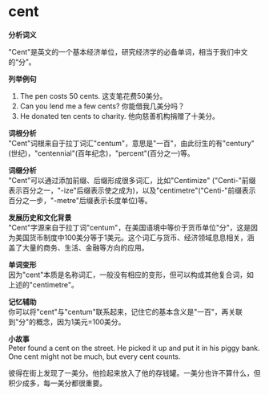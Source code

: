 # cent

**分析词义**

  

"Cent"是英文的一个基本经济单位，研究经济学的必备单词，相当于我们中文的“分”。

  

**列举例句**

  

1.  The pen costs 50 cents. 这支笔花费50美分。
2.  Can you lend me a few cents? 你能借我几美分吗？
3.  He donated ten cents to charity. 他向慈善机构捐赠了十美分。

  

**词根分析**  
"Cent"词根来自于拉丁词汇"centum"，意思是"一百"，由此衍生的有"century"(世纪)，"centennial"(百年纪念)，"percent"(百分之一)等。

  

**词缀分析**  
"Cent"可以通过添加前缀、后缀形成很多词汇，比如"Centimize" ("Centi-"前缀表示百分之一，"-ize"后缀表示使之成为)，以及"centimetre"("Centi-"前缀表示百分之一步，"-metre"后缀表示长度单位)等。

  

**发展历史和文化背景**  
"Cent"字源来自于拉丁词"centum"，在美国语境中等价于货币单位"分"，这是因为美国货币制度中100美分等于1美元。这个词汇与货币、经济领域息息相关，涵盖了大量的商务、生活、金融等方向的应用。

  

**单词变形**  
因为"cent"本质是名称词汇，一般没有相应的变形，但可以构成其他复合词，如上述的"centimetre"。

  

**记忆辅助**  
你可以将"cent"与"centum"联系起来，记住它的基本含义是"一百"，再关联到"分"的概念，因为1美元=100美分。

  

**小故事**  
Peter found a cent on the street. He picked it up and put it in his piggy bank. One cent might not be much, but every cent counts.

  

彼得在街上发现了一美分。他捡起来放入了他的存钱罐。一美分也许不算什么，但积少成多，每一美分都很重要。
